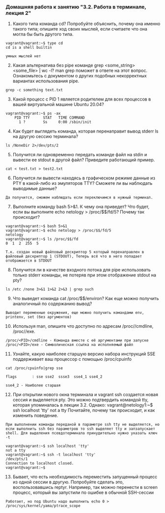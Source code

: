 ### Домашняя работа к занятию "3.2. Работа в терминале, лекция 2"

1. Какого типа команда cd? Попробуйте объяснить, почему она именно такого типа; опишите ход своих мыслей, если считаете что она могла бы быть другого типа.
```
vagrant@vagrant:~$ type cd
cd is a shell builtin

умных мыслей нет
```
2. Какая альтернатива без pipe команде grep <some_string> <some_file> | wc -l? man grep поможет в ответе на этот вопрос. Ознакомьтесь с документом о других подобных некорректных вариантах использования pipe.
```
grep -c something text.txt
```
3. Какой процесс с PID 1 является родителем для всех процессов в вашей виртуальной машине Ubuntu 20.04?
```
vagrant@vagrant:~$ ps -ax
    PID TTY      STAT   TIME COMMAND
      1 ?        Ss     0:00 /sbin/init
```
4. Как будет выглядеть команда, которая перенаправит вывод stderr ls на другую сессию терминала?
```
ls /NoneDir 2>/dev/pts/2
```
5. Получится ли одновременно передать команде файл на stdin и вывести ее stdout в другой файл? Приведите работающий пример.
```
cat < test.txt > test2.txt
```
6. Получится ли вывести находясь в графическом режиме данные из PTY в какой-либо из эмуляторов TTY? Сможете ли вы наблюдать выводимые данные?
```
Да получится, сможем наблюдать если переключимся в нужный терминал.
```
7. Выполните команду bash 5>&1. К чему она приведет? Что будет, если вы выполните echo netology > /proc/$$/fd/5? Почему так происходит?
```
vagrant@vagrant:~$ bash 5>&1
vagrant@vagrant:~$ echo netology > /proc/$$/fd/5
netology
vagrant@vagrant:~$ ls /proc/$$/fd
0  1  2  255  5

Т.к. создан новый файловый дескриптор 5 который перенаправлен в файловый дескриптор 1 (STDOUT), Теперь всё что в него попадает отображается в STDOUT
```
8. Получится ли в качестве входного потока для pipe использовать только stderr команды, не потеряв при этом отображение stdout на pty?
```
ls /etc /none 3>&1 1>&2 2>&3 | grep such
```
9. Что выведет команда cat /proc/$$/environ? Как еще можно получить аналогичный по содержанию вывод?
```
Выводит переменные окружения, еще можно получить командами env, printenv, set (без аргументов) 
```
10. Используя man, опишите что доступно по адресам /proc/<PID>/cmdline, /proc/<PID>/exe.
```
/proc/<PID>/cmdline - Команда вместе с её аргументами при запуске
/proc/<PID>/exe - Символическая ссылка на исполняемый файл
```
11. Узнайте, какую наиболее старшую версию набора инструкций SSE поддерживает ваш процессор с помощью /proc/cpuinfo
```
cat /proc/cpuinfo|grep sse

flags		: sse sse2  ssse3  sse4_1 sse4_2 

sse4_2 - Наиболее старшая
```
12. При открытии нового окна терминала и vagrant ssh создается новая сессия и выделяется pty. Это можно подтвердить командой tty, которая упоминалась в лекции 3.2. Однако:
vagrant@netology1:~$ ssh localhost 'tty'
not a tty
Почитайте, почему так происходит, и как изменить поведение.

```
При выполнении команды переданой в параметре ssh tty не выделяется, но если выполнить ssh без параметров то ssh выделяет tty и запзапускает shell. Для выделения псевдотерминала принудительно нужно указать ключ -t

vagrant@vagrant:~$ ssh localhost 'tty'
not a tty
vagrant@vagrant:~$ ssh -t localhost 'tty'
/dev/pts/1
Connection to localhost closed.
vagrant@vagrant:~$
```
13. Бывает, что есть необходимость переместить запущенный процесс из одной сессии в другую. Попробуйте сделать это, воспользовавшись reptyr. Например, так можно перенести в screen процесс, который вы запустили по ошибке в обычной SSH-сессии
```
Работает, но под Ubuntu надо выполнить echo 0 > /proc/sys/kernel/yama/ptrace_scope
```
